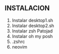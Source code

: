 ## INSTALACION

1. Instalar desktop1.sh
1. Instalar desktop2.sh
1. Instalar zsh Patojad
1. Instalar oh my posh
1. .zshrc
1. neovim
